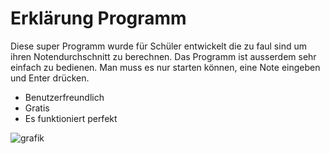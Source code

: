 # Erklärung Programm

Diese super Programm wurde für Schüler entwickelt die zu faul sind um ihren Notendurchschnitt zu berechnen. Das Programm ist ausserdem sehr einfach zu bedienen. Man muss es nur starten können, eine Note eingeben und Enter drücken. 
- Benutzerfreundlich
- Gratis
- Es funktioniert perfekt

![grafik](https://user-images.githubusercontent.com/96227757/146334131-20186a87-d353-487b-8e10-bc68b35d2d6f.png)

